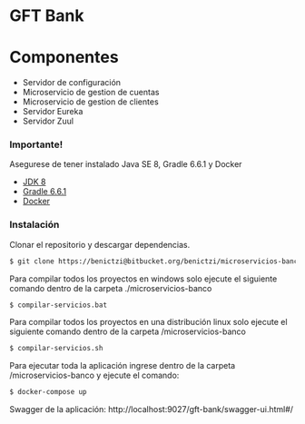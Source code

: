 # GFT Bank


# Componentes

  - Servidor de configuración 
  - Microservicio de gestion de cuentas
  - Microservicio de gestion de clientes
  - Servidor Eureka
  - Servidor Zuul

### Importante!
Asegurese de tener instalado Java SE 8, Gradle 6.6.1 y Docker
 - [JDK 8](https://www.oracle.com/mx/java/technologies/javase/javase-jdk8-downloads.html) 
 - [Gradle 6.6.1](https://docs.gradle.org/current/userguide/installation.html)
 - [Docker](https://www.docker.com/get-started)

### Instalación

Clonar el repositorio y descargar dependencias.

```sh
$ git clone https://benictzi@bitbucket.org/benictzi/microservicios-banco.git

```

Para compilar todos los proyectos en windows solo ejecute el siguiente comando dentro de la carpeta ./microservicios-banco

```sh
$ compilar-servicios.bat
```

Para compilar todos los proyectos en una distribución linux solo ejecute el siguiente comando dentro de la carpeta /microservicios-banco

```sh
$ compilar-servicios.sh
```

Para ejecutar toda la aplicación ingrese dentro de la carpeta /microservicios-banco y ejecute el comando:

```sh
$ docker-compose up
```

Swagger de la aplicación: 
http://localhost:9027/gft-bank/swagger-ui.html#/

